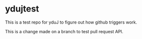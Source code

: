 # ydujtest
This is a test repo for yduJ to figure out how github triggers work.

This is a change made on a branch to test pull request API.

